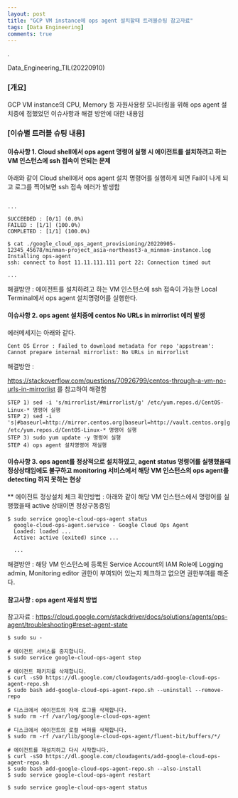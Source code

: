 ```yaml
---
layout: post
title: "GCP VM instance에 ops agent 설치할때 트러블슈팅 참고자료"
tags: [Data Engineering]
comments: true
---
```


.

Data_Engineering_TIL(20220910)

### [개요]

GCP VM instance의 CPU, Memory 등 자원사용량 모니터링을 위해 ops agent 설치중에 접했었던 이슈사항과 해결 방안에 대한 내용임

### [이슈별 트러블 슈팅 내용]


#### 이슈사항 1. Cloud shell에서 ops agent 명령어 실행 시 에이전트를 설치하려고 하는 VM 인스턴스에 ssh 접속이 안되는 문제

아래와 같이 Cloud shell에서 ops agent 설치 명령어를 실행하게 되면 Fail이 나게 되고 로그를 찍어보면 ssh 접속 에러가 발생함

```console

...

SUCCEEDED : [0/1] (0.0%)
FAILED : [1/1] (100.0%)
COMPLETED : [1/1] (100.0%)

$ cat ./google_cloud_ops_agent_provisioning/20220905-12345_45678/minman-project_asia-northeast3-a_minman-instance.log
Installing ops-agent
ssh: connect to host 11.11.111.111 port 22: Connection timed out

...

```

해결방안 : 에이전트를 설치하려고 하는 VM 인스턴스에 ssh 접속이 가능한 Local Terminal에서 ops agent 설치명령어를 실행한다.

#### 이슈사항 2. ops agent 설치중에 centos No URLs in mirrorlist 에러 발생

에러메세지는 아래와 같다. 

```text
Cent OS Error : Failed to download metadata for repo 'appstream': Cannot prepare internal mirrorlist: No URLs in mirrorlist
```

해결방안 : 

https://stackoverflow.com/questions/70926799/centos-through-a-vm-no-urls-in-mirrorlist 를 참고하여 해결함

```text
STEP 1) sed -i 's/mirrorlist/#mirrorlist/g' /etc/yum.repos.d/CentOS-Linux-* 명령어 실행
STEP 2) sed -i 's|#baseurl=http://mirror.centos.org|baseurl=http://vault.centos.org|g' /etc/yum.repos.d/CentOS-Linux-* 명령어 실행
STEP 3) sudo yum update -y 명령어 실행
STEP 4) ops agent 설치명령어 재실행
```

#### 이슈사항 3. ops agent를 정상적으로 설치하였고, agent status 명령어를 실행했을때 정상상태임에도 불구하고 monitoring 서비스에서 해당 VM 인스턴스의 ops agent를 detecting 하지 못하는 현상

** 에이전트 정상설치 체크 확인방법 : 아래와 같이 해당 VM 인스턴스에서 명령어를 실행했을때 active 상태이면 정상구동중임

```console
$ sudo service google-cloud-ops-agent status
  google-cloud-ops-agent.service - Google Cloud Ops Agent
  Loaded: loaded ...
  Active: active (exited) since ...

  ...

```

해결방안 : 해당 VM 인스턴스에 등록된 Service Account의 IAM Role에 Logging admin, Monitoring editor 권한이 부여되어 있는지 체크하고 없으면 권한부여를 해준다.


#### 참고사항 : ops agent 재설치 방법 

참고자료 : https://cloud.google.com/stackdriver/docs/solutions/agents/ops-agent/troubleshooting#reset-agent-state

```console
$ sudo su -

# 에이전트 서비스를 중지합니다.
$ sudo service google-cloud-ops-agent stop

# 에이전트 패키지를 삭제합니다.
$ curl -sSO https://dl.google.com/cloudagents/add-google-cloud-ops-agent-repo.sh
$ sudo bash add-google-cloud-ops-agent-repo.sh --uninstall --remove-repo

# 디스크에서 에이전트의 자체 로그를 삭제합니다.
$ sudo rm -rf /var/log/google-cloud-ops-agent

# 디스크에서 에이전트의 로컬 버퍼를 삭제합니다.
$ sudo rm -rf /var/lib/google-cloud-ops-agent/fluent-bit/buffers/*/

# 에이전트를 재설치하고 다시 시작합니다.
$ curl -sSO https://dl.google.com/cloudagents/add-google-cloud-ops-agent-repo.sh
$ sudo bash add-google-cloud-ops-agent-repo.sh --also-install
$ sudo service google-cloud-ops-agent restart

$ sudo service google-cloud-ops-agent status
```